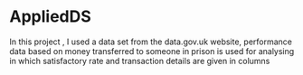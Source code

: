 # AppliedDS
In this project , I used a data set from the data.gov.uk website, performance data based on money transferred to someone in prison is used for analysing in which satisfactory rate and transaction details are given in columns
